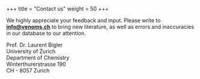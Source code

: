 +++
title = "Contact us"
weight = 50
+++

We highly appreciate your feedback and input. Please write to **info@venoms.ch** to bring new literature, as well as errors and inaccuracies in our database to our attention. 

Prof. Dr. Laurent Bigler  
University of Zurich  
Department of Chemistry  
Winterthurerstrasse 190  
CH - 8057 Zurich  